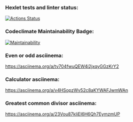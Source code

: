 ### Hexlet tests and linter status:
[![Actions Status](https://github.com/raeemu/frontend-project-44/actions/workflows/hexlet-check.yml/badge.svg)](https://github.com/raeemu/frontend-project-44/actions)

### Codeclimate Maintainability Badge:
[![Maintainability](https://api.codeclimate.com/v1/badges/6d88909059c54b27396c/maintainability)](https://codeclimate.com/github/raeemu/frontend-project-44/maintainability)

### Even or odd asciinema:
https://asciinema.org/a/tv704fwuQEW4i2jxqyGGzKrY2

### Calculator asciinema: 
https://asciinema.org/a/v4HSopzWv52c8aKYWAFJwmWAn

### Greatest common divisor asciinema: 
https://asciinema.org/a/23Vou87kIiEI6H6Qh7EymzmUP
